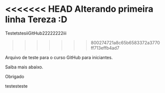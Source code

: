 <<<<<<< HEAD
Alterando primeira linha Tereza :D
=======
TestetstesiiGitHub22222222iii
>>>>>>> 800274721a8c65b6583372a3770ff713effb4ad7

Arquivo de teste para o curso GitHub para iniciantes.

Saiba mais abaixo.

Obrigado

testesteste
